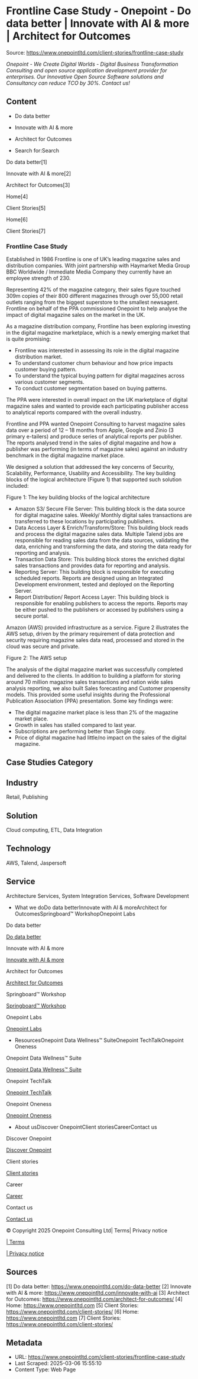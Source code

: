# Frontline Case Study - Onepoint - Do data better | Innovate with AI & more | Architect for Outcomes

Source: https://www.onepointltd.com/client-stories/frontline-case-study

_Onepoint - We Create Digital Worlds - Digital Business Transformation Consulting and open source application development provider for enterprises. Our Innovative Open Source Software solutions and Consultancy can reduce TCO by 30%. Contact us!_

## Content

- Do data better
- Innovate with AI & more
- Architect for Outcomes

- Search for:Search

Do data better[1]

Innovate with AI & more[2]

Architect for Outcomes[3]

Home[4]

Client Stories[5]

Home[6]

Client Stories[7]

### Frontline Case Study

Established in 1986 Frontline is one of UK’s leading magazine sales and distribution companies. With joint partnership with Haymarket Media Group BBC Worldwide / Immediate Media Company they currently have an employee strength of 230.

Representing 42% of the magazine category, their sales figure touched 309m copies of their 800 different magazines through over 55,000 retail outlets ranging from the biggest superstore to the smallest newsagent. Frontline on behalf of the PPA commissioned Onepoint to help analyse the impact of digital magazine sales on the market in the UK.

As a magazine distribution company, Frontline has been exploring investing in the digital magazine marketplace, which is a newly emerging market that is quite promising:

- Frontline was interested in assessing its role in the digital magazine distribution market.
- To understand customer churn behaviour and how price impacts customer buying pattern.
- To understand the typical buying pattern for digital magazines across various customer segments.
- To conduct customer segmentation based on buying patterns.

The PPA were interested in overall impact on the UK marketplace of digital magazine sales and wanted to provide each participating publisher access to analytical reports compared with the overall industry.

Frontline and PPA wanted Onepoint Consulting to harvest magazine sales data over a period of 12 – 18 months from Apple, Google and Zinio (3 primary e-tailers) and produce series of analytical reports per publisher. The reports analysed trend in the sales of digital magazine and how a publisher was performing (in terms of magazine sales) against an industry benchmark in the digital magazine market place.

We designed a solution that addressed the key concerns of Security, Scalability, Performance, Usability and Accessibility. The key building blocks of the logical architecture (Figure 1) that supported such solution included:

Figure 1: The key building blocks of the logical architecture

- Amazon S3/ Secure File Server: This building block is the data source for digital magazine sales. Weekly/ Monthly digital sales transactions are transferred to these locations by participating publishers.
- Data Access Layer & Enrich/Transform/Store: This building block reads and process the digital magazine sales data. Multiple Talend jobs are responsible for reading sales data from the data sources, validating the data, enriching and transforming the data, and storing the data ready for reporting and analysis.
- Transaction Data Store: This building block stores the enriched digital sales transactions and provides data for reporting and analysis.
- Reporting Server: This building block is responsible for executing scheduled reports. Reports are designed using an Integrated Development environment, tested and deployed on the Reporting Server.
- Report Distribution/ Report Access Layer: This building block is responsible for enabling publishers to access the reports. Reports may be either pushed to the publishers or accessed by publishers using a secure portal.

Amazon (AWS) provided infrastructure as a service. Figure 2 illustrates the AWS setup, driven by the primary requirement of data protection and security requiring magazine sales data read, processed and stored in the cloud was secure and private.

Figure 2: The AWS setup

The analysis of the digital magazine market was successfully completed and delivered to the clients. In addition to building a platform for storing around 70 million magazine sales transactions and nation wide sales analysis reporting, we also built Sales forecasting and Customer propensity models. This provided some useful insights during the Professional Publication Association (PPA) presentation. Some key findings were:

- The digital magazine market place is less than 2% of the magazine market place.
- Growth in sales has stalled compared to last year.
- Subscriptions are performing better than Single copy.
- Price of digital magazine had little/no impact on the sales of the digital magazine.

## Case Studies Category

## Industry

Retail, Publishing

## Solution

Cloud computing, ETL, Data Integration

## Technology

AWS, Talend, Jaspersoft

## Service

Architecture Services, System Integration Services, Software Development

- What we doDo data betterInnovate with AI & moreArchitect for OutcomesSpringboard™ WorkshopOnepoint Labs

Do data better

[Do data better](/do-data-better)

Innovate with AI & more

[Innovate with AI & more](/innovate-with-ai-more/)

Architect for Outcomes

[Architect for Outcomes](/architect-for-outcomes/)

Springboard™ Workshop

[Springboard™ Workshop](/onepoint-springboard/)

Onepoint Labs

[Onepoint Labs](/onepoint-labs/)

- ResourcesOnepoint Data Wellness™ SuiteOnepoint TechTalkOnepoint Oneness

Onepoint Data Wellness™ Suite

[Onepoint Data Wellness™ Suite](/data-wellness/)

Onepoint TechTalk

[Onepoint TechTalk](/techtalk)

Onepoint Oneness

[Onepoint Oneness](/oneness/)

- About usDiscover OnepointClient storiesCareerContact us

Discover Onepoint

[Discover Onepoint](/discover-onepoint/)

Client stories

[Client stories](/client-stories/)

Career

[Career](/career-opportunities/)

Contact us

[Contact us](/contact-us/)

© Copyright 2025 Onepoint Consulting Ltd| Terms| Privacy notice

[| Terms](/policies/)

[| Privacy notice](/policies/privacy-policy/)

## Sources

[1] Do data better: https://www.onepointltd.com/do-data-better
[2] Innovate with AI & more: https://www.onepointltd.com/innovate-with-ai
[3] Architect for Outcomes: https://www.onepointltd.com/architect-for-outcomes/
[4] Home: https://www.onepointltd.com
[5] Client Stories: https://www.onepointltd.com/client-stories/
[6] Home: https://www.onepointltd.com
[7] Client Stories: https://www.onepointltd.com/client-stories/

## Metadata

- URL: https://www.onepointltd.com/client-stories/frontline-case-study
- Last Scraped: 2025-03-06 15:55:10
- Content Type: Web Page
